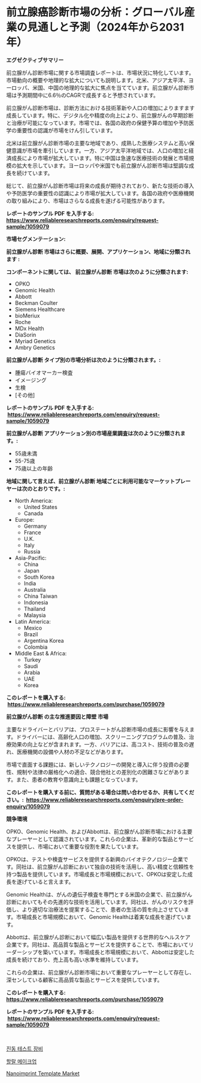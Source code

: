 <p><h1>前立腺癌診断市場の分析：グローバル産業の見通しと予測（2024年から2031年）</h1></p><p><strong>エグゼクティブサマリー</strong></p>
<p><p>前立腺がん診断市場に関する市場調査レポートは、市場状況に特化しています。市場動向の概要や地理的な拡大についても説明します。北米、アジア太平洋、ヨーロッパ、米国、中国の地理的な拡大に焦点を当てています。前立腺がん診断市場は予測期間中に6.6％のCAGRで成長すると予想されています。</p><p>前立腺がん診断市場は、診断方法における技術革新や人口の増加によりますます成長しています。特に、デジタル化や精度の向上により、前立腺がんの早期診断と治療が可能になっています。市場では、各国の政府の保健予算の増加や予防医学の重要性の認識が市場をけん引しています。</p><p>北米は前立腺がん診断市場の主要な地域であり、成熟した医療システムと高い保健意識が市場を牽引しています。一方、アジア太平洋地域では、人口の増加と経済成長により市場が拡大しています。特に中国は急速な医療技術の発展と市場規模の拡大を示しています。ヨーロッパや米国でも前立腺がん診断市場は堅調な成長を続けています。</p><p>総じて、前立腺がん診断市場は将来の成長が期待されており、新たな技術の導入や予防医学の重要性の認識により市場が拡大しています。各国の政府や医療機関の取り組みにより、市場はさらなる成長を遂げる可能性があります。</p></p>
<p><strong>レポートのサンプル PDF を入手する: <a href="https://www.reliableresearchreports.com/enquiry/request-sample/1059079">https://www.reliableresearchreports.com/enquiry/request-sample/1059079</a></strong></p>
<p><strong>市場セグメンテーション:</strong></p>
<p><strong> 前立腺がん診断 市場はさらに概要、展開、アプリケーション、地域に分類されます :</strong></p>
<p><strong>コンポーネントに関しては、 前立腺がん診断 市場は次のように分類されます: &nbsp;</strong></p>
<p><ul><li>OPKO</li><li>Genomic Health</li><li>Abbott</li><li>Beckman Coulter</li><li>Siemens Healthcare</li><li>bioMeriux</li><li>Roche</li><li>MDx Health</li><li>DiaSorin</li><li>Myriad Genetics</li><li>Ambry Genetics</li></ul></p>
<p><strong> 前立腺がん診断 タイプ別の市場分析は次のように分類されます。:</strong></p>
<p><ul><li>腫瘍バイオマーカー検査</li><li>イメージング</li><li>生検</li><li>[その他]</li></ul></p>
<p><strong>レポートのサンプル PDF を入手する: &nbsp;<a href="https://www.reliableresearchreports.com/enquiry/request-sample/1059079">https://www.reliableresearchreports.com/enquiry/request-sample/1059079</a></strong></p>
<p><strong> 前立腺がん診断 アプリケーション別の市場産業調査は次のように分類されます。:</strong></p>
<p><ul><li>55歳未満</li><li>55-75歳</li><li>75歳以上の年齢</li></ul></p>
<p><strong>地域に関して言えば、前立腺がん診断 地域ごとに利用可能なマーケットプレーヤーは次のとおりです。:</strong></p>
<p><ul>
    <li>
        North America:
        <ul>
            <li>United States</li>
            <li>Canada</li>
        </ul>
    </li>
    <li>
        Europe:
        <ul>
            <li>Germany</li>
            <li>France</li>
            <li>U.K.</li>
            <li>Italy</li>
            <li>Russia</li>
        </ul>
    </li>
    <li>
        Asia-Pacific:
        <ul>
            <li>China</li>
            <li>Japan</li>
            <li>South Korea</li>
            <li>India</li>
            <li>Australia</li>
            <li>China Taiwan</li>
            <li>Indonesia</li>
            <li>Thailand</li>
            <li>Malaysia</li>
        </ul>
    </li>
    <li>
        Latin America:
        <ul>
            <li>Mexico</li>
            <li>Brazil</li>
            <li>Argentina Korea</li>
            <li>Colombia</li>
        </ul>
    </li>
    <li>
        Middle East & Africa:
        <ul>
            <li>Turkey</li>
            <li>Saudi</li>
            <li>Arabia</li>
            <li>UAE</li>
            <li>Korea</li>
        </ul>
    </li>
    </ul></p>
<p><strong>このレポートを購入する: &nbsp;<a href="https://www.reliableresearchreports.com/purchase/1059079">https://www.reliableresearchreports.com/purchase/1059079</a></strong></p>
<p><strong>前立腺がん診断 の主な推進要因と障壁 市場</strong></p>
<p><p>主要なドライバーとバリアは、プロステートがん診断市場の成長に影響を与えます。ドライバーには、高齢化人口の増加、スクリーニングプログラムの普及、治療効果の向上などが含まれます。一方、バリアには、高コスト、技術の普及の遅れ、医療機関の設備や人材の不足などがあります。</p><p>市場で直面する課題には、新しいテクノロジーの開発と導入に伴う投資の必要性、規制や法律の厳格化への適合、競合他社との差別化の困難さなどがあります。また、患者の教育や意識向上も課題となっています。</p></p>
<p><strong>このレポートを購入する前に、質問がある場合は問い合わせるか、共有してください。:&nbsp; <a href="https://www.reliableresearchreports.com/enquiry/pre-order-enquiry/1059079">https://www.reliableresearchreports.com/enquiry/pre-order-enquiry/1059079</a></strong></p>
<p><strong>競争環境</strong></p>
<p><p>OPKO、Genomic Health、およびAbbottは、前立腺がん診断市場における主要なプレーヤーとして認識されています。これらの企業は、革新的な製品とサービスを提供し、市場において重要な役割を果たしています。</p><p>OPKOは、テストや検査サービスを提供する新興のバイオテクノロジー企業です。同社は、前立腺がん診断において独自の技術を活用し、高い精度と信頼性を持つ製品を提供しています。市場成長と市場規模において、OPKOは安定した成長を遂げていると言えます。</p><p>Genomic Healthは、がんの遺伝子検査を専門とする米国の企業で、前立腺がん診断においてもその先進的な技術を活用しています。同社は、がんのリスクを評価し、より適切な治療法を提案することで、患者の生活の質を向上させています。市場成長と市場規模において、Genomic Healthは着実な成長を遂げています。</p><p>Abbottは、前立腺がん診断において幅広い製品を提供する世界的なヘルスケア企業です。同社は、高品質な製品とサービスを提供することで、市場においてリーダーシップを築いています。市場成長と市場規模において、Abbottは安定した成長を続けており、売上高も高い水準を維持しています。</p><p>これらの企業は、前立腺がん診断市場において重要なプレーヤーとして存在し、深センしている顧客に高品質な製品とサービスを提供しています。</p></p>
<p><strong>このレポートを購入する: &nbsp; <a href="https://www.reliableresearchreports.com/purchase/1059079">https://www.reliableresearchreports.com/purchase/1059079</a></strong></p>
<p><strong>レポートのサンプル PDF を入手する: &nbsp;<a href="https://www.reliableresearchreports.com/enquiry/request-sample/1059079">https://www.reliableresearchreports.com/enquiry/request-sample/1059079</a></strong><strong></strong></p>
<p>&nbsp;</p>
<p><p><a href="https://medium.com/@angelardelean202220221/%EC%A7%84%EB%8F%99-%EC%8B%9C%ED%97%98-%EC%9E%A5%EB%B9%84-%EC%8B%9C%EC%9E%A5-%EC%A0%90%EC%9C%A0%EC%9C%A8-%EB%B3%80%ED%99%94-%EB%B0%8F-%EC%8B%9C%EC%9E%A5-%EC%84%B1%EC%9E%A5-%EB%8F%99%ED%96%A5-2024-2031-f40551149c82">진동 테스트 장비</a></p><p><a href="https://medium.com/@witoldadamczyk1904/%ED%95%A0%EB%9E%84-%ED%99%94%EC%9E%A5%ED%92%88-%EC%8B%9C%EC%9E%A5-%EA%B7%9C%EB%AA%A8%EB%8A%94-%EC%84%B8%EA%B3%84-%EC%82%B0%EC%97%85%EC%97%90%EC%84%9C-%EC%B5%9C%EA%B3%A0%EC%9D%98-%EB%A7%88%EC%BC%80%ED%8C%85-%EC%B1%84%EB%84%90%EC%9D%84-%EB%B3%B4%EC%97%AC%EC%A4%8D%EB%8B%88%EB%8B%A4-b9cbcf021682">할랄 메이크업</a></p><p><a href="https://circular-yam-9b9.notion.site/Nanoimprint-Template-Market-Size-Market-Trends-and-Growth-Outlook-forecasted-for-period-from-2024--64a672166ebe4f69a7f6aed69bc527e2">Nanoimprint Template Market</a></p></p>